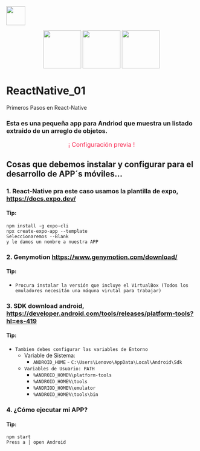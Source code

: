  <img height="50" src="../../blob/main/img/lockup.svg" />
<p align="center">
  <img height="100" src="../../blob/main/img/logo-wordmark.png" />
  <img height="100" src="../../blob/main/img/react.svg" />
  <img height="100" src="../../blob/main/img/client.png" />

</p>



# ReactNative_01
Primeros Pasos en React-Native

### Esta es una pequeña app para Andriod que muestra un listado extraido de un arreglo de objetos.

<p style="color:#f92850; font-size: 16px; text-align:center;">¡ Configuración previa !</p>

## Cosas que debemos instalar y configurar para el desarrollo de APP´s móviles...
### 1. React-Native pra este caso usamos la plantilla de expo, https://docs.expo.dev/

#### Tip:

    npm install -g expo-cli
    npx create-expo-app --template
    Seleccionaremos --Blank
    y le damos un nombre a nuestra APP

### 2. Genymotion https://www.genymotion.com/download/

#### Tip:

- `Procura instalar la versión que incluye el VirtualBox (Todos los emuladores necesitán una máquna virutal para trabajar)`

### 3. SDK download android, https://developer.android.com/tools/releases/platform-tools?hl=es-419

#### Tip:

- `Tambien debes configurar las variables de Entorno`
    - Variable de Sistema:
      -    `ANDROID_HOME`
          -   `C:\Users\Lenovo\AppData\Local\Android\Sdk`
    - `Variables de Usuario: PATH`
      -    `%ANDROID_HOME%\platform-tools`
      -    `%ANDROID_HOME%\tools`
      -    `%ANDRIOD_HOME%\emulator`
      -    `%ANDROID_HOME%\tools\bin`
     
### 4. ¿Cómo ejecutar mi APP?

#### Tip:

    npm start
    Press a │ open Android
